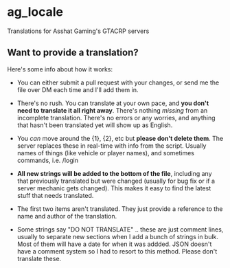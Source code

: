 # ag_locale
Translations for Asshat Gaming's GTACRP servers

## Want to provide a translation?
Here's some info about how it works:
* You can either submit a pull request with your changes, or send me the file over DM each time and I'll add them in.

* There's no rush. You can translate at your own pace, and **you don't need to translate it all right away**. There's nothing *missing* from an incomplete translation. There's no errors or any worries, and anything that hasn't been translated yet will show up as English.

* You *can* move around the {1}, {2}, etc but **please don't delete them**. The server replaces these in real-time with info from the script. Usually names of things (like vehicle or player names), and sometimes commands, i.e. /login

* **All new strings will be added to the bottom of the file**, including any that previously translated but were changed (usually for bug fix or if a server mechanic gets changed). This makes it easy to find the latest stuff that needs translated.

* The first two items aren't translated. They just provide a reference to the name and author of the translation.

* Some strings say "DO NOT TRANSLATE" .. these are just comment lines, usually to separate new sections when I add a bunch of strings in bulk. Most of them will have a date for when it was addded. JSON doesn't have a comment system so I had to resort to this method. Please don't translate these.